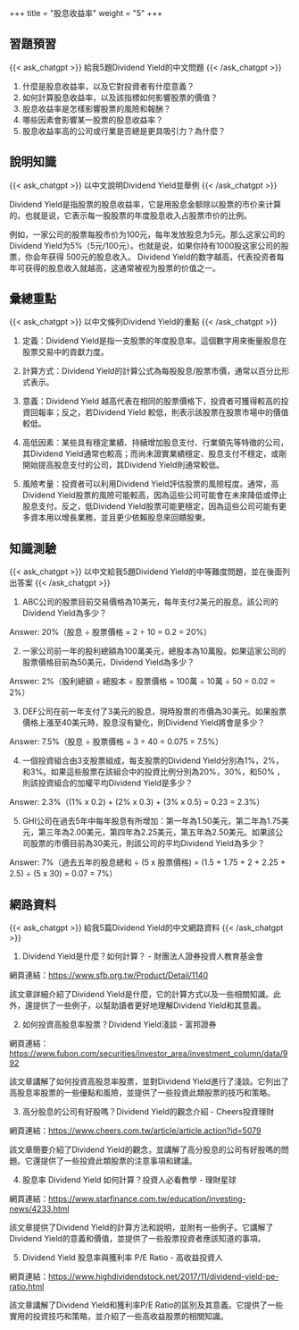 +++
title = "股息收益率"
weight = "5"
+++
## 習題預習
{{< ask_chatgpt >}}
給我5題Dividend Yield的中文問題
{{< /ask_chatgpt >}}



1. 什麼是股息收益率，以及它對投資者有什麼意義？
2. 如何計算股息收益率，以及該指標如何影響股票的價值？
3. 股息收益率是怎樣影響股票的風險和報酬？
4. 哪些因素會影響某一股票的股息收益率？
5. 股息收益率高的公司或行業是否總是更具吸引力？為什麼？   

## 說明知識
{{< ask_chatgpt >}}
以中文說明Dividend Yield並舉例
{{< /ask_chatgpt >}}



Dividend Yield是指股票的股息收益率，它是用股息金额除以股票的市价来计算的。也就是说，它表示每一股股票的年度股息收入占股票市价的比例。

例如，一家公司的股票每股市价为100元，每年发放股息为5元。那么这家公司的Dividend Yield为5%（5元/100元）。也就是说，如果你持有1000股这家公司的股票，你会年获得 500元的股息收入。 Dividend Yield的数字越高，代表投资者每年可获得的股息收入就越高，这通常被视为股票的价值之一。   

## 彙總重點
{{< ask_chatgpt >}}
以中文條列Dividend Yield的重點
{{< /ask_chatgpt >}}



1. 定義：Dividend Yield是指一支股票的年度股息率。這個數字用來衡量股息在股票交易中的貢獻力度。

2. 計算方式：Dividend Yield的計算公式為每股股息/股票市價，通常以百分比形式表示。

3. 意義：Dividend Yield 越高代表在相同的股票價格下，投資者可獲得較高的投資回報率；反之，若Dividend Yield 較低，則表示該股票在股票市場中的價值較低。

4. 高低因素：某些具有穩定業績、持續增加股息支付、行業領先等特徵的公司，其Dividend Yield通常也較高；而尚未證實業績穩定、股息支付不穩定，或剛開始提高股息支付的公司，其Dividend Yield則通常較低。

5. 風險考量：投資者可以利用Dividend Yield評估股票的風險程度。通常，高Dividend Yield股票的風險可能較高，因為這些公司可能會在未來降低或停止股息支付。反之，低Dividend Yield股票可能更穩定，因為這些公司可能有更多資本用以增長業務，並且更少依賴股息來回饋股東。   

## 知識測驗
{{< ask_chatgpt >}}
以中文給我5題Dividend Yield的中等難度問題，並在後面列出答案
{{< /ask_chatgpt >}}



1. ABC公司的股票目前交易價格為10美元，每年支付2美元的股息。該公司的Dividend Yield為多少？

Answer: 20%（股息 ÷ 股票價格 = 2 ÷ 10 = 0.2 = 20%）

2. 一家公司前一年的股利總額為100萬美元，總股本為10萬股。如果這家公司的股票價格目前為50美元，Dividend Yield為多少？

Answer: 2%（股利總額 ÷ 總股本 ÷ 股票價格 = 100萬 ÷ 10萬 ÷ 50 = 0.02 = 2%）

3. DEF公司在前一年支付了3美元的股息，現時股票的市價為30美元。如果股票價格上漲至40美元時，股息沒有變化，則Dividend Yield將會是多少？

Answer: 7.5%（股息 ÷ 股票價格 = 3 ÷ 40 = 0.075 = 7.5%）

4. 一個投資組合由3支股票組成，每支股票的Dividend Yield分別為1%，2%，和3%。如果這些股票在該組合中的投資比例分別為20%，30%，和50% ，則該投資組合的加權平均Dividend Yield是多少？

Answer: 2.3%（(1% x 0.2) + (2% x 0.3) + (3% x 0.5) = 0.23 = 2.3%）

5. GHI公司在過去5年中每年股息有所增加：第一年為1.50美元，第二年為1.75美元，第三年為2.00美元，第四年為2.25美元，第五年為2.50美元。如果該公司股票的市價目前為30美元，則該公司的平均Dividend Yield為多少？

Answer: 7%（過去五年的股息總和 ÷ (5 x 股票價格) = (1.5 + 1.75 + 2 + 2.25 + 2.5) ÷ (5 x 30) = 0.07 = 7%）   

## 網路資料
{{< ask_chatgpt >}}
給我5篇Dividend Yield的中文網路資料
{{< /ask_chatgpt >}}



1. Dividend Yield是什麼？如何計算？ - 財團法人證券投資人教育基金會

網頁連結：https://www.sfb.org.tw/Product/Detail/1140

該文章詳細介紹了Dividend Yield是什麼，它的計算方式以及一些相關知識。此外，還提供了一些例子，以幫助讀者更好地理解Dividend Yield和其意義。

2. 如何投資高股息率股票？Dividend Yield淺談 - 富邦證券

網頁連結：https://www.fubon.com/securities/investor_area/investment_column/data/992

該文章講解了如何投資高股息率股票，並對Dividend Yield進行了淺談。它列出了高股息率股票的一些優點和風險，並提供了一些投資此類股票的技巧和策略。

3. 高分股息的公司有好股嗎？Dividend Yield的觀念介紹 - Cheers投資理財

網頁連結：https://www.cheers.com.tw/article/article.action?id=5079

該文章簡要介紹了Dividend Yield的觀念，並講解了高分股息的公司有好股嗎的問題。它還提供了一些投資此類股票的注意事項和建議。

4. 股息率 Dividend Yield 如何計算？投資人必看教學 - 理財星球

網頁連結：https://www.starfinance.com.tw/education/investing-news/4233.html

該文章提供了Dividend Yield的計算方法和說明，並附有一些例子。它講解了Dividend Yield的意義和價值，並提供了一些股票投資者應該知道的事項。

5. Dividend Yield 股息率與獲利率 P/E Ratio - 高收益投資人

網頁連結：https://www.highdividendstock.net/2017/11/dividend-yield-pe-ratio.html

該文章講解了Dividend Yield和獲利率P/E Ratio的區別及其意義。它提供了一些實用的投資技巧和策略，並介紹了一些高收益股票的相關知識。   

